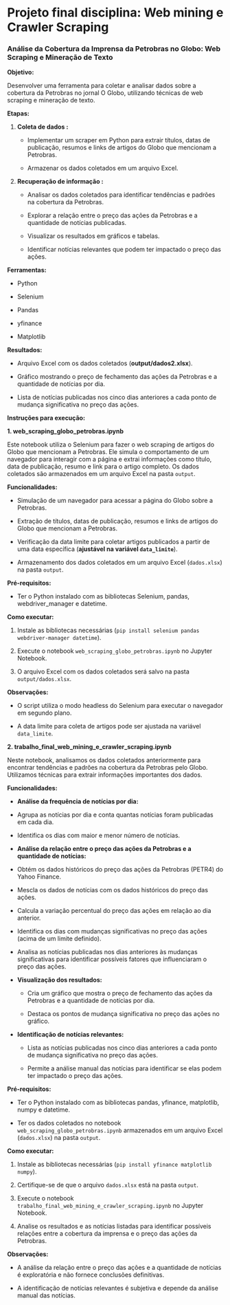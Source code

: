 

# Projeto final disciplina: Web mining e Crawler Scraping

  

### Análise da Cobertura da Imprensa da Petrobras no Globo: Web Scraping e Mineração de Texto

  

**Objetivo:**

  

Desenvolver uma ferramenta para coletar e analisar dados sobre a cobertura da Petrobras no jornal O Globo, utilizando técnicas de web scraping e mineração de texto.

  

**Etapas:**

  

1.  **Coleta de dados :**

	* Implementar um scraper em Python para extrair títulos, datas de publicação, resumos e links de artigos do Globo que mencionam a Petrobras.

	* Armazenar os dados coletados em um arquivo Excel.
  

2.  **Recuperação de informação :**

	* Analisar os dados coletados para identificar tendências e padrões na cobertura da Petrobras.

	* Explorar a relação entre o preço das ações da Petrobras e a quantidade de notícias publicadas.

	* Visualizar os resultados em gráficos e tabelas.

	* Identificar notícias relevantes que podem ter impactado o preço das ações.

  

**Ferramentas:**

  

* Python

* Selenium

* Pandas

* yfinance

* Matplotlib

  

**Resultados:**

  

* Arquivo Excel com os dados coletados (**output/dados2.xlsx**).

* Gráfico mostrando o preço de fechamento das ações da Petrobras e a quantidade de notícias por dia.

* Lista de notícias publicadas nos cinco dias anteriores a cada ponto de mudança significativa no preço das ações.

  

**Instruções para execução:**

  

**1. web_scraping_globo_petrobras.ipynb**

  

Este notebook utiliza o Selenium para fazer o web scraping de artigos do Globo que mencionam a Petrobras. Ele simula o comportamento de um navegador para interagir com a página e extrai informações como título, data de publicação, resumo e link para o artigo completo. Os dados coletados são armazenados em um arquivo Excel na pasta `output`.

  

**Funcionalidades:**

  

* Simulação de um navegador para acessar a página do Globo sobre a Petrobras.

* Extração de títulos, datas de publicação, resumos e links de artigos do Globo que mencionam a Petrobras.

* Verificação da data limite para coletar artigos publicados a partir de uma data específica (**ajustável na variável `data_limite`**).

* Armazenamento dos dados coletados em um arquivo Excel (`dados.xlsx`) na pasta `output`.

  

**Pré-requisitos:**

  

* Ter o Python instalado com as bibliotecas Selenium, pandas, webdriver_manager e datetime.

  

**Como executar:**

  

1. Instale as bibliotecas necessárias (`pip install selenium pandas webdriver-manager datetime`).

2. Execute o notebook `web_scraping_globo_petrobras.ipynb` no Jupyter Notebook.

3. O arquivo Excel com os dados coletados será salvo na pasta `output/dados.xlsx`.

  

**Observações:**

  

* O script utiliza o modo headless do Selenium para executar o navegador em segundo plano.

* A data limite para coleta de artigos pode ser ajustada na variável `data_limite`.

  

**2. trabalho_final_web_mining_e_crawler_scraping.ipynb**

  

Neste notebook, analisamos os dados coletados anteriormente para encontrar tendências e padrões na cobertura da Petrobras pelo Globo. Utilizamos técnicas para extrair informações importantes dos dados.

  

**Funcionalidades:**

  

*  **Análise da frequência de notícias por dia:**

* Agrupa as notícias por dia e conta quantas notícias foram publicadas em cada dia.

* Identifica os dias com maior e menor número de notícias.

*  **Análise da relação entre o preço das ações da Petrobras e a quantidade de notícias:**

* Obtém os dados históricos do preço das ações da Petrobras (PETR4) do Yahoo Finance.

* Mescla os dados de notícias com os dados históricos do preço das ações.

* Calcula a variação percentual do preço das ações em relação ao dia anterior.

* Identifica os dias com mudanças significativas no preço das ações (acima de um limite definido).

* Analisa as notícias publicadas nos dias anteriores às mudanças significativas para identificar possíveis fatores que influenciaram o preço das ações.

*  **Visualização dos resultados:**

	* Cria um gráfico que mostra o preço de fechamento das ações da Petrobras e a quantidade de notícias por dia.

	* Destaca os pontos de mudança significativa no preço das ações no gráfico.

*  **Identificação de notícias relevantes:**

	* Lista as notícias publicadas nos cinco dias anteriores a cada ponto de mudança significativa no preço das ações.

	* Permite a análise manual das notícias para identificar se elas podem ter impactado o preço das ações.

  

**Pré-requisitos:**

  

* Ter o Python instalado com as bibliotecas pandas, yfinance, matplotlib, numpy e datetime.

* Ter os dados coletados no notebook `web_scraping_globo_petrobras.ipynb` armazenados em um arquivo Excel (`dados.xlsx`) na pasta `output`.

  

**Como executar:**

  

1. Instale as bibliotecas necessárias (`pip install yfinance matplotlib numpy`).

2. Certifique-se de que o arquivo `dados.xlsx` está na pasta `output`.

3. Execute o notebook `trabalho_final_web_mining_e_crawler_scraping.ipynb` no Jupyter Notebook.

4. Analise os resultados e as notícias listadas para identificar possíveis relações entre a cobertura da imprensa e o preço das ações da Petrobras.

  

**Observações:**

  

* A análise da relação entre o preço das ações e a quantidade de notícias é exploratória e não fornece conclusões definitivas.

* A identificação de notícias relevantes é subjetiva e depende da análise manual das notícias.